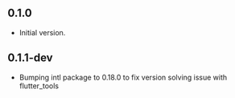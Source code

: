 ## 0.1.0

- Initial version.

## 0.1.1-dev

- Bumping intl package to 0.18.0 to fix version solving issue with flutter_tools
